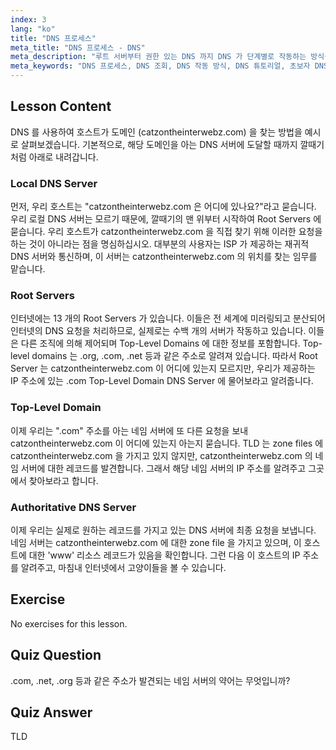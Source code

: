 ```yaml
---
index: 3
lang: "ko"
title: "DNS 프로세스"
meta_title: "DNS 프로세스 - DNS"
meta_description: "루트 서버부터 권한 있는 DNS 까지 DNS 가 단계별로 작동하는 방식을 배웁니다. 초보자와 중급 사용자를 위한 DNS 조회 프로세스를 이해합니다."
meta_keywords: "DNS 프로세스, DNS 조회, DNS 작동 방식, DNS 튜토리얼, 초보자 DNS, Linux DNS, TLD, 루트 서버"
---
```


## Lesson Content

DNS 를 사용하여 호스트가 도메인 (catzontheinterwebz.com) 을 찾는 방법을 예시로 살펴보겠습니다. 기본적으로, 해당 도메인을 아는 DNS 서버에 도달할 때까지 깔때기처럼 아래로 내려갑니다.

### Local DNS Server

먼저, 우리 호스트는 "catzontheinterwebz.com 은 어디에 있나요?"라고 묻습니다. 우리 로컬 DNS 서버는 모르기 때문에, 깔때기의 맨 위부터 시작하여 Root Servers 에 묻습니다. 우리 호스트가 catzontheinterwebz.com 을 직접 찾기 위해 이러한 요청을 하는 것이 아니라는 점을 명심하십시오. 대부분의 사용자는 ISP 가 제공하는 재귀적 DNS 서버와 통신하며, 이 서버는 catzontheinterwebz.com 의 위치를 찾는 임무를 맡습니다.

### Root Servers

인터넷에는 13 개의 Root Servers 가 있습니다. 이들은 전 세계에 미러링되고 분산되어 인터넷의 DNS 요청을 처리하므로, 실제로는 수백 개의 서버가 작동하고 있습니다. 이들은 다른 조직에 의해 제어되며 Top-Level Domains 에 대한 정보를 포함합니다. Top-level domains 는 .org, .com, .net 등과 같은 주소로 알려져 있습니다. 따라서 Root Server 는 catzontheinterwebz.com 이 어디에 있는지 모르지만, 우리가 제공하는 IP 주소에 있는 .com Top-Level Domain DNS Server 에 물어보라고 알려줍니다.

### Top-Level Domain

이제 우리는 ".com" 주소를 아는 네임 서버에 또 다른 요청을 보내 catzontheinterwebz.com 이 어디에 있는지 아는지 묻습니다. TLD 는 zone files 에 catzontheinterwebz.com 을 가지고 있지 않지만, catzontheinterwebz.com 의 네임 서버에 대한 레코드를 발견합니다. 그래서 해당 네임 서버의 IP 주소를 알려주고 그곳에서 찾아보라고 합니다.

### Authoritative DNS Server

이제 우리는 실제로 원하는 레코드를 가지고 있는 DNS 서버에 최종 요청을 보냅니다. 네임 서버는 catzontheinterwebz.com 에 대한 zone file 을 가지고 있으며, 이 호스트에 대한 'www' 리소스 레코드가 있음을 확인합니다. 그런 다음 이 호스트의 IP 주소를 알려주고, 마침내 인터넷에서 고양이들을 볼 수 있습니다.

## Exercise

No exercises for this lesson.

## Quiz Question

.com, .net, .org 등과 같은 주소가 발견되는 네임 서버의 약어는 무엇입니까?

## Quiz Answer

TLD
